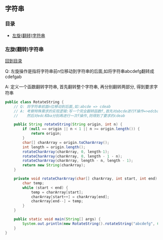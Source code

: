## 字符串

### 目录

* [左旋(翻转)字符串](#左旋(翻转)字符串)



### 左旋(翻转)字符串

[回到目录](#目录)

Q: 左旋操作是指将字符串前n位移动到字符串的后面,如将字符串abcdefg翻转成cdefgab

A: 定义一个函数翻转字符串, 首先翻转整个字符串, 再分别翻转两部分, 得到要求字符串

```java
public class RotateString {
    // Q: 将字符串前面n位移动到后面,如:abcde => cdeab
    // A: 考察特殊需求的实现逻辑:写一个完全翻转函数f,首先对abcde进行f操作=>edcba
    //    然后对edc和ba分别再进行一次f操作,则得到了要求的cdeab

    public String rotateString(String origin, int n) {
        if (null == origin || n < 1 || n >= origin.length()) {
            return origin;
        }
        char[] charArray = origin.toCharArray();
        int length = origin.length();
        rotateCharArray(charArray, 0, length-1);
        rotateCharArray(charArray, 0, length - 1 - n);
        rotateCharArray(charArray, length - n, length - 1);
        return new String(charArray);
    }

    private void rotateCharArray(char[] charArray, int start, int end) {
        char temp;
        while (start < end) {
            temp = charArray[start];
            charArray[start++] = charArray[end];
            charArray[end--] = temp;
        }
    }

    public static void main(String[] args) {
        System.out.println(new RotateString().rotateString("abcdefg", 6));
    }
}
```



